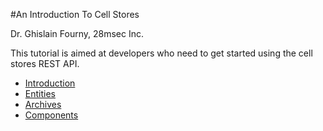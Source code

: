 #An Introduction To Cell Stores

Dr. Ghislain Fourny, 28msec Inc.

This tutorial is aimed at developers who need to get started using the cell stores REST API.

* [Introduction](chapter-1-introduction.md)
* [Entities](chapter-2-entities.md)
* [Archives](chapter-3-archives.md)
* [Components](chapter-4-components.md)
